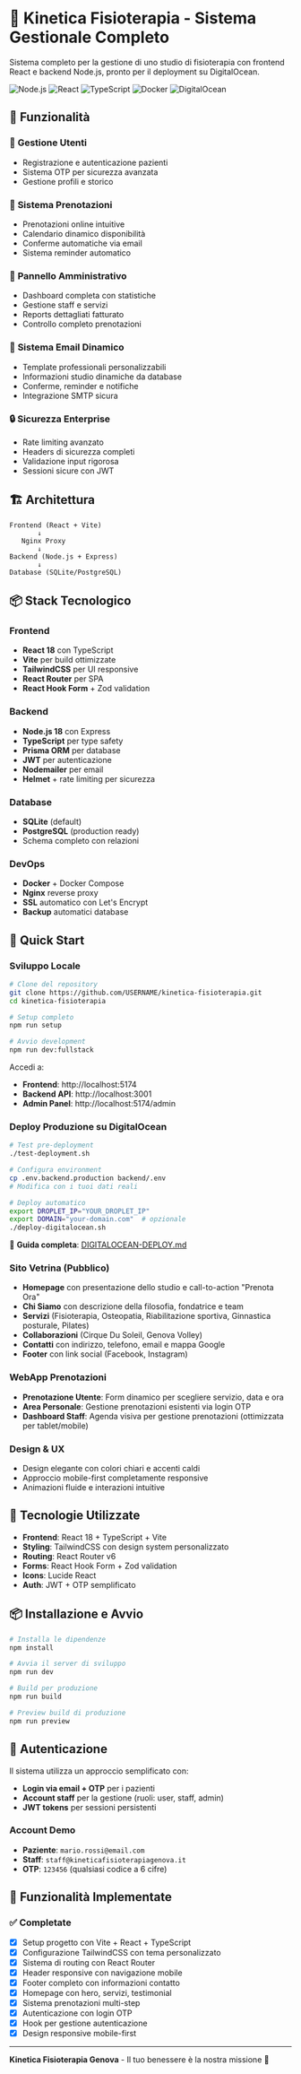 # 🏥 Kinetica Fisioterapia - Sistema Gestionale Completo

Sistema completo per la gestione di uno studio di fisioterapia con frontend React e backend Node.js, pronto per il deployment su DigitalOcean.

![Node.js](https://img.shields.io/badge/Node.js-18+-green)
![React](https://img.shields.io/badge/React-18+-blue)
![TypeScript](https://img.shields.io/badge/TypeScript-5+-blue)
![Docker](https://img.shields.io/badge/Docker-Ready-blue)
![DigitalOcean](https://img.shields.io/badge/DigitalOcean-Ready-blue)

## 🚀 Funzionalità

### 👥 **Gestione Utenti**
- Registrazione e autenticazione pazienti
- Sistema OTP per sicurezza avanzata
- Gestione profili e storico

### 📅 **Sistema Prenotazioni**
- Prenotazioni online intuitive
- Calendario dinamico disponibilità
- Conferme automatiche via email
- Sistema reminder automatico

### 🏥 **Pannello Amministrativo**
- Dashboard completa con statistiche
- Gestione staff e servizi
- Reports dettagliati fatturato
- Controllo completo prenotazioni

### 📧 **Sistema Email Dinamico**
- Template professionali personalizzabili
- Informazioni studio dinamiche da database
- Conferme, reminder e notifiche
- Integrazione SMTP sicura

### 🔒 **Sicurezza Enterprise**
- Rate limiting avanzato
- Headers di sicurezza completi
- Validazione input rigorosa
- Sessioni sicure con JWT

## 🏗️ Architettura

```
Frontend (React + Vite)
       ↓
   Nginx Proxy
       ↓
Backend (Node.js + Express)
       ↓
Database (SQLite/PostgreSQL)
```

## 📦 Stack Tecnologico

### **Frontend**
- **React 18** con TypeScript
- **Vite** per build ottimizzate
- **TailwindCSS** per UI responsive
- **React Router** per SPA
- **React Hook Form** + Zod validation

### **Backend**
- **Node.js 18** con Express
- **TypeScript** per type safety
- **Prisma ORM** per database
- **JWT** per autenticazione
- **Nodemailer** per email
- **Helmet** + rate limiting per sicurezza

### **Database**
- **SQLite** (default)
- **PostgreSQL** (production ready)
- Schema completo con relazioni

### **DevOps**
- **Docker** + Docker Compose
- **Nginx** reverse proxy
- **SSL** automatico con Let's Encrypt
- **Backup** automatici database

## 🚀 Quick Start

### **Sviluppo Locale**

```bash
# Clone del repository
git clone https://github.com/USERNAME/kinetica-fisioterapia.git
cd kinetica-fisioterapia

# Setup completo
npm run setup

# Avvio development
npm run dev:fullstack
```

Accedi a:
- **Frontend**: http://localhost:5174
- **Backend API**: http://localhost:3001
- **Admin Panel**: http://localhost:5174/admin

### **Deploy Produzione su DigitalOcean**

```bash
# Test pre-deployment
./test-deployment.sh

# Configura environment
cp .env.backend.production backend/.env
# Modifica con i tuoi dati reali

# Deploy automatico
export DROPLET_IP="YOUR_DROPLET_IP"
export DOMAIN="your-domain.com"  # opzionale
./deploy-digitalocean.sh
```

📖 **Guida completa**: [DIGITALOCEAN-DEPLOY.md](./DIGITALOCEAN-DEPLOY.md)

### Sito Vetrina (Pubblico)
- **Homepage** con presentazione dello studio e call-to-action "Prenota Ora"
- **Chi Siamo** con descrizione della filosofia, fondatrice e team
- **Servizi** (Fisioterapia, Osteopatia, Riabilitazione sportiva, Ginnastica posturale, Pilates)
- **Collaborazioni** (Cirque Du Soleil, Genova Volley)
- **Contatti** con indirizzo, telefono, email e mappa Google
- **Footer** con link social (Facebook, Instagram)

### WebApp Prenotazioni
- **Prenotazione Utente**: Form dinamico per scegliere servizio, data e ora
- **Area Personale**: Gestione prenotazioni esistenti via login OTP
- **Dashboard Staff**: Agenda visiva per gestione prenotazioni (ottimizzata per tablet/mobile)

### Design & UX
- Design elegante con colori chiari e accenti caldi
- Approccio mobile-first completamente responsive
- Animazioni fluide e interazioni intuitive

## 🚀 Tecnologie Utilizzate

- **Frontend**: React 18 + TypeScript + Vite
- **Styling**: TailwindCSS con design system personalizzato
- **Routing**: React Router v6
- **Forms**: React Hook Form + Zod validation
- **Icons**: Lucide React
- **Auth**: JWT + OTP semplificato

## 📦 Installazione e Avvio

```bash
# Installa le dipendenze
npm install

# Avvia il server di sviluppo
npm run dev

# Build per produzione
npm run build

# Preview build di produzione
npm run preview
```

## 🔐 Autenticazione

Il sistema utilizza un approccio semplificato con:
- **Login via email + OTP** per i pazienti
- **Account staff** per la gestione (ruoli: user, staff, admin)
- **JWT tokens** per sessioni persistenti

### Account Demo
- **Paziente**: `mario.rossi@email.com`
- **Staff**: `staff@kineticafisioterapiagenova.it`
- **OTP**: `123456` (qualsiasi codice a 6 cifre)

## 🎯 Funzionalità Implementate

### ✅ Completate
- [x] Setup progetto con Vite + React + TypeScript
- [x] Configurazione TailwindCSS con tema personalizzato
- [x] Sistema di routing con React Router
- [x] Header responsive con navigazione mobile
- [x] Footer completo con informazioni contatto
- [x] Homepage con hero, servizi, testimonial
- [x] Sistema prenotazioni multi-step
- [x] Autenticazione con login OTP
- [x] Hook per gestione autenticazione
- [x] Design responsive mobile-first

---

**Kinetica Fisioterapia Genova** - Il tuo benessere è la nostra missione 💪
